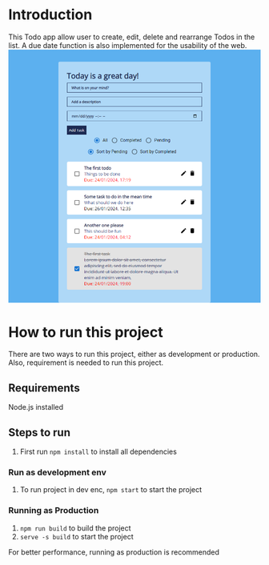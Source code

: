 # Introduction
This Todo app allow user to create, edit, delete and rearrange Todos in the list. A due date function is also implemented for the usability of the web.
![img.png](img.png)

# How to run this project
There are two ways to run this project, either as development or production. Also, requirement is needed to run this project.
## Requirements
Node.js installed

## Steps to run
1. First run `npm install` to install all dependencies
### Run as development env
1. To run project in dev enc, `npm start` to start the project

### Running as Production
1. `npm run build` to build the project
2. `serve -s build` to start the project

For better performance, running as production is recommended